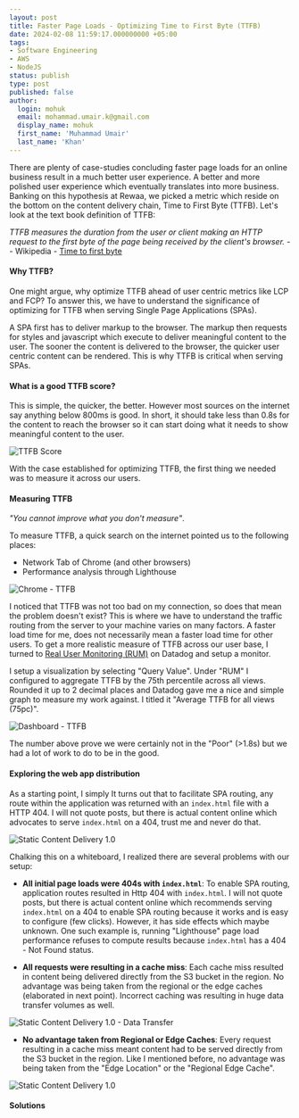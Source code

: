 ```yaml
---
layout: post
title: Faster Page Loads - Optimizing Time to First Byte (TTFB)
date: 2024-02-08 11:59:17.000000000 +05:00
tags:
- Software Engineering
- AWS
- NodeJS
status: publish
type: post
published: false
author:
  login: mohuk
  email: mohammad.umair.k@gmail.com
  display_name: mohuk
  first_name: 'Muhammad Umair'
  last_name: 'Khan'
---
```

There are plenty of case-studies concluding faster page loads for an online business result in a much better user experience. A better and more polished user experience which eventually translates into more business. Banking on this hypothesis at Rewaa, we picked a metric which reside on the bottom on the content delivery chain, Time to First Byte (TTFB). Let's look at the text book definition of TTFB:

*TTFB measures the duration from the user or client making an HTTP request to the first byte of the page being received by the client's browser.* -- Wikipedia - [Time to first byte](https://en.wikipedia.org/wiki/Time_to_first_byte#) 

#### Why TTFB?
One might argue, why optimize TTFB ahead of user centric metrics like LCP and FCP? To answer this, we have to understand the significance of optimizing for TTFB when serving Single Page Applications (SPAs).

A SPA first has to deliver markup to the browser. The markup then requests for styles and javascript which execute to deliver meaningful content to the user. The sooner the content is delivered to the browser, the quicker user centric content can be rendered. This is why TTFB is critical when serving SPAs.

#### What is a good TTFB score?
This is simple, the quicker, the better. However most sources on the internet say anything below 800ms is good. In short, it should take less than 0.8s for the content to reach the browser so it can start doing what it needs to show meaningful content to the user.

![TTFB Score](/assets/img/2024-02-08-img-01.png)

With the case established for optimizing TTFB, the first thing we needed was to measure it across our users.

#### Measuring TTFB

*"You cannot improve what you don't measure"*.

To measure TTFB, a quick search on the internet pointed us to the following places:
- Network Tab of Chrome (and other browsers)
- Performance analysis through Lighthouse

![Chrome - TTFB](/assets/img/2024-02-08-img-02.png)

I noticed that TTFB was not too bad on my connection, so does that mean the problem doesn't exist? This is where we have to understand the traffic routing from the server to your machine varies on many factors. A faster load time for me, does not necessarily mean a faster load time for other users. To get a more realistic measure of TTFB across our user base, I turned to [Real User Monitoring (RUM)](https://docs.datadoghq.com/real_user_monitoring/) on Datadog and setup a monitor.

I setup a visualization by selecting "Query Value". Under "RUM" I configured to aggregate TTFB by the 75th percentile across all views. Rounded it up to 2 decimal places and Datadog gave me a nice and simple graph to measure my work against. I titled it "Average TTFB for all views (75pc)".

![Dashboard - TTFB](/assets/img/2024-02-08-img-03.png)

The number above prove we were certainly not in the "Poor" (>1.8s) but we had a lot of work to do to be in the good.

#### Exploring the web app distribution
As a starting point, I simply  It turns out that to facilitate SPA routing, any route within the application was returned with an `index.html` file with a HTTP 404. I will not quote posts, but there is actual content online which advocates to serve `index.html` on a 404, trust me and never do that.

![Static Content Delivery 1.0](/assets/img/2024-02-08-img-04.png)

Chalking this on a whiteboard, I realized there are several problems with our setup:

- **All initial page loads were 404s with `index.html`**: To enable SPA routing, application routes resulted in Http 404 with `index.html`. I will not quote posts, but there is actual content online which recommends serving `index.html` on a 404 to enable SPA routing because it works and is easy to configure (few clicks). However, it has side effects which maybe unknown. One such example is, running "Lighthouse" page load performance refuses to compute results because `index.html` has a 404 - Not Found status. 

- **All requests were resulting in a cache miss**: Each cache miss resulted in content being delivered directly from the S3 bucket in the region. No advantage was being taken from the regional or the edge caches (elaborated in next point). Incorrect caching was resulting in huge data transfer volumes as well.

![Static Content Delivery 1.0 - Data Transfer](/assets/img/2024-02-08-img-05.png)

- **No advantage taken from Regional or Edge Caches**: Every request resulting in a cache miss meant content had to be served directly from the S3 bucket in the region. Like I mentioned before, no advantage was being taken from the "Edge Location" or the "Regional Edge Cache".

![Static Content Delivery 1.0](/assets/img/2024-02-08-img-06.png)

#### Solutions
